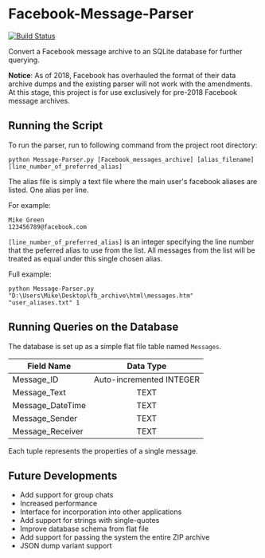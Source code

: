 # Facebook-Message-Parser
[![Build Status](https://api.travis-ci.com/mikegreen1995/Facebook-Message-Parser.svg?branch=query_builder)](https://travis-ci.com/mikegreen1995/Facebook-Message-Parser)

Convert a Facebook message archive to an SQLite database for further querying.

**Notice**: As of 2018, Facebook has overhauled the format of their data archive dumps and the existing parser will not work with the amendments. At this stage, this project is for use exclusively for pre-2018 Facebook message archives.

## Running the Script
To run the parser, run to following command from the project root directory:

    python Message-Parser.py [Facebook_messages_archive] [alias_filename] [line_number_of_preferred_alias]
    
The alias file is simply a text file where the main user's facebook aliases are listed. One alias per line.

For example:

    Mike Green
    123456789@facebook.com
    
`[line_number_of_preferred_alias]` is an integer specifying the line number that the peferred alias to use from the list. All messages from the list will be treated as equal under this single chosen alias.

Full example:

    python Message-Parser.py "D:\Users\Mike\Desktop\fb_archive\html\messages.htm" "user_aliases.txt" 1
    
## Running Queries on the Database
The database is set up as a simple flat file table named `Messages`.

| Field Name        | Data Type                |
| ------------------|:------------------------:|
| Message_ID        | Auto-incremented INTEGER |
| Message_Text      | TEXT                     |
| Message_DateTime  | TEXT                     |
| Message_Sender    | TEXT                     |
| Message_Receiver  | TEXT                     |

Each tuple represents the properties of a single message.

## Future Developments
* Add support for group chats
* Increased performance
* Interface for incorporation into other applications
* Add support for strings with single-quotes
* Improve database schema from flat file
* Add support for passing the system the entire ZIP archive
* JSON dump variant support